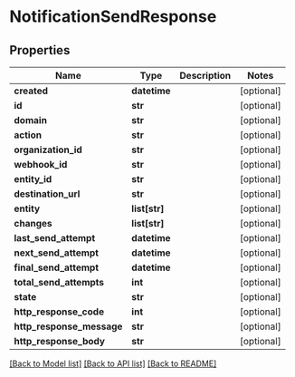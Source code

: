 # NotificationSendResponse

## Properties
Name | Type | Description | Notes
------------ | ------------- | ------------- | -------------
**created** | **datetime** |  | [optional] 
**id** | **str** |  | [optional] 
**domain** | **str** |  | [optional] 
**action** | **str** |  | [optional] 
**organization_id** | **str** |  | [optional] 
**webhook_id** | **str** |  | [optional] 
**entity_id** | **str** |  | [optional] 
**destination_url** | **str** |  | [optional] 
**entity** | **list[str]** |  | [optional] 
**changes** | **list[str]** |  | [optional] 
**last_send_attempt** | **datetime** |  | [optional] 
**next_send_attempt** | **datetime** |  | [optional] 
**final_send_attempt** | **datetime** |  | [optional] 
**total_send_attempts** | **int** |  | [optional] 
**state** | **str** |  | [optional] 
**http_response_code** | **int** |  | [optional] 
**http_response_message** | **str** |  | [optional] 
**http_response_body** | **str** |  | [optional] 

[[Back to Model list]](../README.md#documentation-for-models) [[Back to API list]](../README.md#documentation-for-api-endpoints) [[Back to README]](../README.md)

